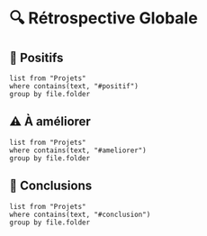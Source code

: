 # 🔍 Rétrospective Globale

## 💚 Positifs
```dataview
list from "Projets"
where contains(text, "#positif")
group by file.folder
```

## ⚠️ À améliorer
```dataview
list from "Projets"
where contains(text, "#ameliorer")
group by file.folder
```

## 🧠 Conclusions
```dataview
list from "Projets"
where contains(text, "#conclusion")
group by file.folder
```
